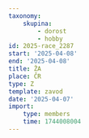 ```yaml
---
taxonomy:
    skupina:
        - dorost
        - hobby
id: 2025-race_2287
start: '2025-04-08'
end: '2025-04-08'
title: ŽA
place: ČR
type: Z
template: zavod
date: '2025-04-07'
import:
    type: members
    time: 1744008004
---
```


